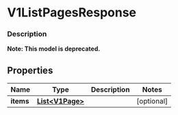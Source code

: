 
# V1ListPagesResponse

### Description


**Note: This model is deprecated.**

## Properties
Name | Type | Description | Notes
------------ | ------------- | ------------- | -------------
**items** | [**List&lt;V1Page&gt;**](V1Page.md) |  |  [optional]



